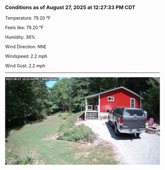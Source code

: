 ### Conditions as of August 27, 2025 at 12:27:33 PM CDT 

Temperature: 79.20 &deg;F

Feels like: 79.20 &deg;F

Humidity: 36%

Wind Direction: NNE

Windspeed: 2.2 mph

Wind Gust: 2.2 mph

---

<img src="./images/latest.jpeg"/>

